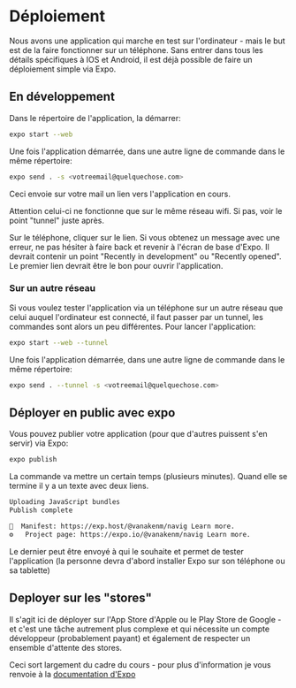 # Déploiement

Nous avons une application qui marche en test sur l'ordinateur - mais le but est de la faire fonctionner sur un téléphone. Sans entrer dans tous les détails spécifiques à IOS et Android, il est déjà possible de faire un déploiement simple via Expo.

## En développement

Dans le répertoire de l'application, la démarrer:

```bash
expo start --web
```

Une fois l'application démarrée, dans une autre ligne de commande dans le même répertoire:

```bash
expo send . -s <votreemail@quelquechose.com>
```

Ceci envoie sur votre mail un lien vers l'application en cours.

Attention celui-ci ne fonctionne que sur le même réseau wifi. Si pas, voir le point "tunnel" juste après.

Sur le téléphone, cliquer sur le lien. Si vous obtenez un message avec une erreur, ne pas hésiter à faire back et revenir à l'écran de base d'Expo. Il devrait contenir un point "Recently in development" ou "Recently opened". Le premier lien devrait être le bon pour ouvrir l'application.

### Sur un autre réseau

Si vous voulez tester l'application via un téléphone sur un autre réseau que celui auquel l'ordinateur est connecté, il faut passer par un tunnel, les commandes sont alors un peu différentes. Pour lancer l'application:

```bash
expo start --web --tunnel
```

Une fois l'application démarrée, dans une autre ligne de commande dans le même répertoire:

```bash
expo send . --tunnel -s <votreemail@quelquechose.com>
```

## Déployer en public avec expo

Vous pouvez publier votre application (pour que d'autres puissent s'en servir) via Expo:

```bash
expo publish
```

La commande va mettre un certain temps (plusieurs minutes). Quand elle se termine il y a un texte avec deux liens.

```bash
Uploading JavaScript bundles
Publish complete

📝  Manifest: https://exp.host/@vanakenm/navig Learn more.
⚙️   Project page: https://expo.io/@vanakenm/navig Learn more.
```

Le dernier peut être envoyé à qui le souhaite et permet de tester l'application (la personne devra d'abord installer Expo sur son téléphone ou sa tablette)

## Deployer sur les "stores"

Il s'agit ici de déployer sur l'App Store d'Apple ou le Play Store de Google - et c'est une tâche autrement plus complexe et qui nécessite un compte développeur (probablement payant) et également de respecter un ensemble d'attente des stores.

Ceci sort largement du cadre du cours - pour plus d'information je vous renvoie à la [documentation d'Expo](https://docs.expo.dev/distribution/introduction/)